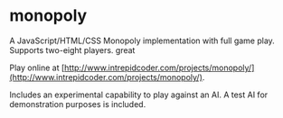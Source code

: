 # monopoly

A JavaScript/HTML/CSS Monopoly implementation with full game play. Supports two-eight players. great

Play online at [http://www.intrepidcoder.com/projects/monopoly/](http://www.intrepidcoder.com/projects/monopoly/).

Includes an experimental capability to play against an AI. A test AI for demonstration purposes is included.
